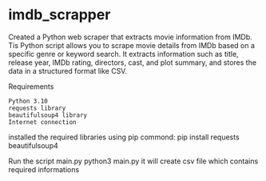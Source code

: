 # imdb_scrapper
Created a Python web scraper that extracts movie information from IMDb.
Tis Python script allows you to scrape movie details from IMDb based on a specific genre or keyword search. It extracts information such as title, release year, IMDb rating, directors, cast, and plot summary, and stores the data in a structured format like CSV.

Requirements

    Python 3.10
    requests library
    beautifulsoup4 library
    Internet connection
installed the required libraries using pip commond:
pip install requests beautifulsoup4

Run the script main.py
python3 main.py
it will create csv file which contains required informations